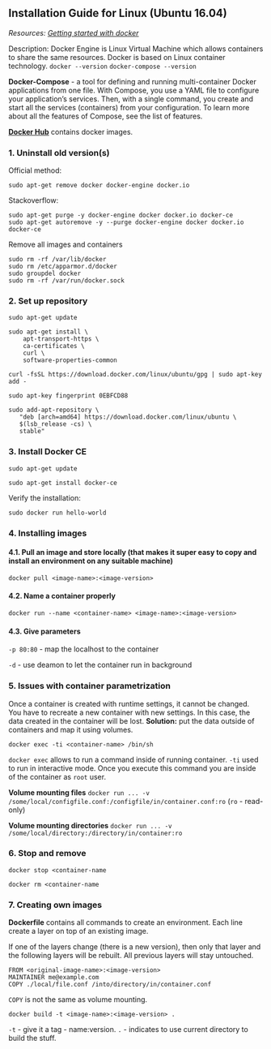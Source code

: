 ## Installation Guide for Linux (Ubuntu 16.04)

*Resources: [Getting started with docker](https://www.youtube.com/watch?v=Vyp5_F42NGs)*

Description: Docker Engine is Linux Virtual Machine which allows containers to share the same resources. Docker is based on Linux container technology.
```docker --version```
```docker-compose --version```

**Docker-Compose** - a tool for defining and running multi-container Docker applications from one file. With Compose, you use a YAML file to configure your application’s services. Then, with a single command, you create and start all the services (containers) from your configuration. To learn more about all the features of Compose, see the list of features.

[**Docker Hub**](https://hub.docker.com) contains docker images.


### 1. Uninstall old version(s)
Official method:
```
sudo apt-get remove docker docker-engine docker.io
```
Stackoverflow:
```
sudo apt-get purge -y docker-engine docker docker.io docker-ce  
sudo apt-get autoremove -y --purge docker-engine docker docker.io docker-ce  
```
Remove all images and containers
```
sudo rm -rf /var/lib/docker
sudo rm /etc/apparmor.d/docker
sudo groupdel docker
sudo rm -rf /var/run/docker.sock
```

### 2. Set up repository
```
sudo apt-get update

sudo apt-get install \ 
    apt-transport-https \
    ca-certificates \
    curl \
    software-properties-common
    
curl -fsSL https://download.docker.com/linux/ubuntu/gpg | sudo apt-key add -

sudo apt-key fingerprint 0EBFCD88

sudo add-apt-repository \
   "deb [arch=amd64] https://download.docker.com/linux/ubuntu \
   $(lsb_release -cs) \
   stable"
```

### 3. Install Docker CE
```
sudo apt-get update

sudo apt-get install docker-ce
```
Verify the installation:
```
sudo docker run hello-world
```

### 4. Installing images
#### 4.1. Pull an image and store locally (that makes it super easy to copy and install an environment on any suitable machine)
```docker pull <image-name>:<image-version>```
#### 4.2. Name a container properly
```docker run --name <container-name> <image-name>:<image-version>```
#### 4.3. Give parameters
```-p 80:80``` - map the localhost to the container 

```-d``` - use deamon to let the container run in background

### 5. Issues with container parametrization 
Once a container is created with runtime settings, it cannot be changed. You have to recreate a new container with new settings. In this case, the data created in the container will be lost. **Solution:** put the data outside of containers and map it using volumes.

```docker exec -ti <container-name> /bin/sh```

```docker exec``` allows to run a command inside of running container. ```-ti``` used to run in interactive mode. Once you execute this command you are inside of the container as ```root``` user.

**Volume mounting files** ```docker run ... -v /some/local/configfile.conf:/configfile/in/container.conf:ro``` (``ro`` - read-only)

**Volume mounting directories** ```docker run ... -v /some/local/directory:/directory/in/container:ro```

### 6. Stop and remove
```
docker stop <container-name

docker rm <container-name
```

### 7. Creating own images
**Dockerfile** contains all commands to create an environment. Each line create a layer on top of an existing image. 

If one of the layers change (there is a new version), then only that layer and the following layers will be rebuilt. All previous layers will stay untouched.

```
FROM <original-image-name>:<image-version>
MAINTAINER me@example.com
COPY ./local/file.conf /into/directory/in/container.conf
```

```COPY``` is not the same as volume mounting.

```docker build -t <image-name>:<image-version> .```

```-t``` - give it a tag - name:version. ```.``` - indicates to use current directory to build the stuff. 
